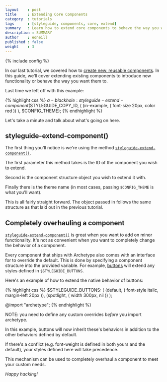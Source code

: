 ```yaml
---
layout    : post
title     : Extending Core Components
category  : tutorials
tags      : [styleguide, components, core, extend]
summary   : Learn how to extend core components to behave the way you want them to.
description : SUMMARY
author    : eoneill
published : false
weight    : 3
---
```

{% include config %}

In our last tutorial, we covered how to [create new, reusable components](/tutorials/creating-custom-components/). In this guide, we'll cover extending existing components to introduce new functionality or behave the way you want them to.

Last time we left off with this example:

{% highlight css %}
$a-blackhole: styleguide-extend-component($STYLEGUIDE_COPY_ID, (
  (in-example, (
    font-size   20px,
    color       red
  ))
), $CONFIG_THEME);
{% endhighlight %}

Let's take a minute and talk about what's going on here.

## styleguide-extend-component()

The first thing you'll notice is we're using the method [`styleguide-extend-component()`](/documentation/native/#Archetype/SassExtensions/Styleguide.html).

The first parameter this method takes is the ID of the component you wish to extend.

Second is the component structure object you wish to extend it with.

Finally there is the theme name (in most cases, passing `$CONFIG_THEME` is what you'll want).

This is all fairly straight forward. The object passed in follows the same structure as that laid out in the previous tutorial.

## Completely overhauling a component

[`styleguide-extend-component()`](/documentation/native/#Archetype/SassExtensions/Styleguide.html) is great when you want to add on minor functionality. It's not as convenient when you want to completely change the behavior of a component.

Every component that ships with Archetype also comes with an interface for to override the default. This is done by specifying a component structure into the provided variable. For example, [buttons](/components/buttons/) will extend any styles defined in `$STYLEGUIDE_BUTTONS`.

Here's an example of how to extend the native behavior of buttons:

{% highlight css %}
$STYLEGUIDE_BUTTONS: (
  (default, (
    font-style    italic,
    margin-left   20px
  )),
  (spotlight, (
    width         300px,
    nil
  ))
);

@import "archetype";
{% endhighlight %}

<span class="note">NOTE: you need to define any custom overrides _before_ you import archetype.</span>

In this example, buttons will now inherit these's behaviors in addition to the other behaviors defined by default.

If there's a conflict (e.g. font-weight is defined in both yours and the default), your styles defined here will take precedence.

This mechanism can be used to completely overhaul a component to meet your custom needs.

_Happy hacking!_
